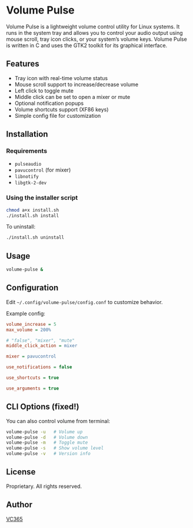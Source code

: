 # Volume Pulse

Volume Pulse is a lightweight volume control utility for Linux systems. It runs in the system tray and allows you to control your audio output using mouse scroll, tray icon clicks, or your system’s volume keys. Volume Pulse is written in C and uses the GTK2 toolkit for its graphical interface.

## Features

* Tray icon with real-time volume status
* Mouse scroll support to increase/decrease volume
* Left click to toggle mute
* Middle click can be set to open a mixer or mute
* Optional notification popups
* Volume shortcuts support (XF86 keys)
* Simple config file for customization

## Installation

### Requirements

* `pulseaudio`
* `pavucontrol` (for mixer)
* `libnotify`
* `libgtk-2-dev`

### Using the installer script

```bash
chmod a+x install.sh
./install.sh install
```

To uninstall:

```bash
./install.sh uninstall
```

## Usage

```bash
volume-pulse &
```

## Configuration

Edit `~/.config/volume-pulse/config.conf` to customize behavior.

Example config:

```ini
volume_increase = 5
max_volume = 200%

# "false", "mixer", "mute"
middle_click_action = mixer

mixer = pavucontrol

use_notifications = false

use_shortcuts = true

use_arguments = true

```

## CLI Options (fixed!)

You can also control volume from terminal:

```bash
volume-pulse -u   # Volume up
volume-pulse -d   # Volume down
volume-pulse -m   # Toggle mute
volume-pulse -s   # Show volume level
volume-pulse -v   # Version info
```

## License

Proprietary. All rights reserved.

## Author

[VC365](https://github.com/VC365)

